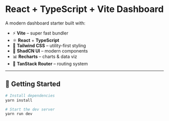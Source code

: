 # React + TypeScript + Vite Dashboard

A modern dashboard starter built with:

- ⚡ **Vite** – super fast bundler
- ⚛️ **React** + **TypeScript**
- 🎨 **Tailwind CSS** – utility-first styling
- 🧩 **ShadCN UI** – modern components
- 📊 **Recharts** – charts & data viz
- 🧭 **TanStack Router** – routing system

---

## 🚀 Getting Started

```bash
# Install dependencies
yarn install

# Start the dev server
yarn run dev
```
